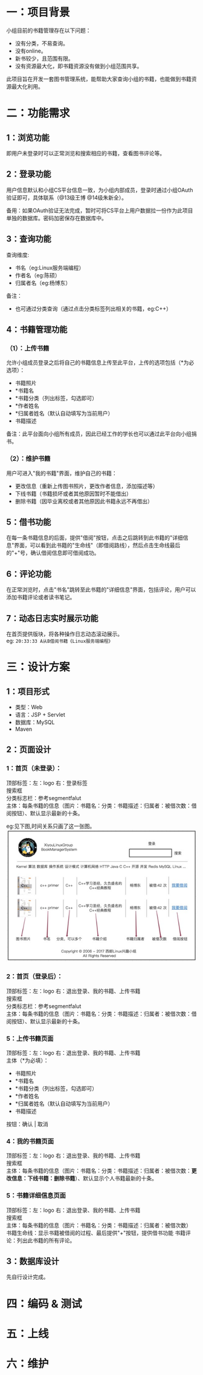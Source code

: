 # 一：项目背景

小组目前的书籍管理存在以下问题：
- 没有分类，不易查询。
- 没有online。
- 新书较少，且范围有限。
- 没有资源最大化，即书籍资源没有做到小组范围共享。

此项目旨在开发一套图书管理系统，能帮助大家查询小组的书籍，也能做到书籍资源最大化利用。

# 二：功能需求

## 1：浏览功能
即用户未登录时可以正常浏览和搜索相应的书籍，查看图书评论等。
## 2：登录功能
用户信息默认和小组CS平台信息一致，为小组内部成员，登录时通过小组OAuth验证即可，具体联系（@13级王博 @14级朱新全）。

备用：如果OAuth验证无法完成，暂时可将CS平台上用户数据拉一份作为此项目单独的数据库。密码加密保存在数据库中。

## 3：查询功能
查询维度:
- 书名（eg:Linux服务端编程）
- 作者名（eg:陈硕）
- 归属者名（eg:杨博东）

备注：
- 也可通过分类查询（通过点击分类标签列出相关的书籍，eg:C++）

## 4：书籍管理功能

### （1）：上传书籍
允许小组成员登录之后将自己的书籍信息上传至此平台，上传的选项包括（*为必选项）：
- 书籍照片
- *书籍名
- *书籍分类（列出标签，勾选即可）
- *作者姓名
- *归属者姓名（默认自动填写为当前用户）
- 书籍描述

备注：此平台面向小组所有成员，因此已经工作的学长也可以通过此平台向小组捐书。

### （2）：维护书籍
用户可进入"我的书籍"界面，维护自己的书籍：
- 更改信息（重新上传图书照片，更改作者信息，添加描述等）
- 下线书籍（书籍损坏或者其他原因暂时不能借出）
- 删除书籍（因毕业离校或者其他原因此书籍永远不再借出）

## 5：借书功能
在每一条书籍信息的后面，提供"借阅"按钮，点击之后跳转到此书籍的"详细信息"界面，可以看到此书籍的"生命线"（即借阅路线），然后点击生命线最后的"+"号，确认借阅信息即可借阅成功。

## 6：评论功能
在正常浏览时，点击"书名"跳转至此书籍的"详细信息"界面，包括评论，用户可以添加书籍评论或者读书笔记。

## 7：动态日志实时展示功能
在首页提供版块，将各种操作日志动态滚动展示。  
eg: `20:33:33 A从B借阅书籍《Linux服务端编程》`

# 三：设计方案

## 1：项目形式
- 类型：Web
- 语言：JSP + Servlet
- 数据库：MySQL
- Maven

## 2：页面设计

### 1：首页（未登录）：
顶部标签：左：logo 右：登录标签  
搜索框  
分类标志栏：参考segmentfalut  
主体：每条书籍的信息（图片：书籍名：分类：书籍描述：归属者：被借次数：借阅按钮）、默认显示最新的十条。

eg:见下图,时间关系只画了这一张图。
![未登录首页](images/未登录首页.jpg)  

### 2：首页（登录后）：
顶部标签：左：logo 右：退出登录、我的书籍、上传书籍  
搜索框  
分类标志栏：参考segmentfalut  
主体：每条书籍的信息（图片：书籍名：分类：书籍描述：归属者：被借次数：借阅按钮）、默认显示最新的十条。

### 5：上传书籍页面
顶部标签：左：logo 右：退出登录、我的书籍、上传书籍  
主体（*为必填）：  
- 书籍照片
- *书籍名
- *书籍分类（列出标签，勾选即可）
- *作者姓名
- *归属者姓名（默认自动填写为当前用户）
- 书籍描述  

按钮：确认 | 取消

### 4：我的书籍页面
顶部标签：左：logo 右：退出登录、我的书籍、上传书籍  
搜索框  
主体：每条书籍的信息（图片：书籍名：分类：书籍描述：归属者：被借次数：**更改信息：下线书籍：删除书籍**）、默认显示个人书籍最新的十条。

### 5：书籍详细信息页面
顶部标签：左：logo 右：退出登录、我的书籍、上传书籍  
搜索框  
主体：每条书籍的信息（图片：书籍名：分类：书籍描述：归属者：被借次数）  
书籍生命线：显示书籍被借阅的过程、最后提供"+"按钮，提供借书功能 
书籍评论：列出此书籍的所有评论。

## 3：数据库设计
先自行设计完成。

# 四：编码 & 测试
# 五：上线
# 六：维护
